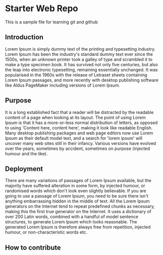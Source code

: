 # Starter Web Repo
This is a sample file for learning git and github

## Introduction
Lorem Ipsum is simply dummy text of the printing and typesetting industry. Lorem Ipsum has been the industry's standard dummy text ever since the 1500s, when an unknown printer took 
a galley of type and scrambled it to make a type specimen book. It has survived not only five centuries, but also the leap into electronic typesetting, remaining essentially 
unchanged. It was popularised in the 1960s with the release of Letraset sheets containing Lorem Ipsum passages, and more recently with desktop publishing software like Aldus 
PageMaker including versions of Lorem Ipsum.

## Purpose
It is a long established fact that a reader will be distracted by the readable content of a page when looking at its layout. The point of using Lorem Ipsum is that it has a 
more-or-less normal distribution of letters, as opposed to using 'Content here, content here', making it look like readable English. Many desktop publishing packages and web page 
editors now use Lorem Ipsum as their default model text, and a search for 'lorem ipsum' will uncover many web sites still in their infancy. Various versions have evolved over the 
years, sometimes by accident, sometimes on purpose (injected humour and the like).

## Deployment
There are many variations of passages of Lorem Ipsum available, but the majority have suffered alteration in some form, by injected humour, or randomised words which don't look even 
slightly believable. If you are going to use a passage of Lorem Ipsum, you need to be sure there isn't anything embarrassing hidden in the middle of text. All the Lorem Ipsum 
generators on the Internet tend to repeat predefined chunks as necessary, making this the first true generator on the Internet. It uses a dictionary of over 200 Latin words, 
combined with a handful of model sentence structures, to generate Lorem Ipsum which looks reasonable. The generated Lorem Ipsum is therefore always free from repetition, injected 
humour, or non-characteristic words etc.

## How to contribute
